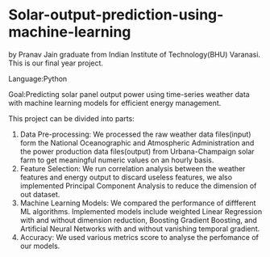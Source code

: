 # Solar-output-prediction-using-machine-learning
by Pranav Jain graduate from Indian Institute of Technology(BHU) Varanasi.
This is our final year project.

Language:Python

Goal:Predicting solar panel output power using time-series weather data with machine learning models for efficient energy management.

This project can be divided into  parts:
1. Data Pre-processing: We processed the raw weather data files(input) form the National Oceanographic and Atmospheric Administration and the power production data files(output) from Urbana-Champaign solar farm to get meaningful numeric values on an hourly basis.
2. Feature Selection: We run correlation analysis between the weather features and energy output to discard useless features, we also implemented Principal Component Analysis to reduce the dimension of out dataset.
3. Machine Learning Models: We compared the performance of diffferent ML algorithms. Implemented models include weighted Linear Regression with and without dimension reduction, Boosting Gradient Boosting, and Artificial Neural Networks with and without vanishing temporal gradient.
4. Accuracy: We used various metrics score to analyse the perfomance of our models.

